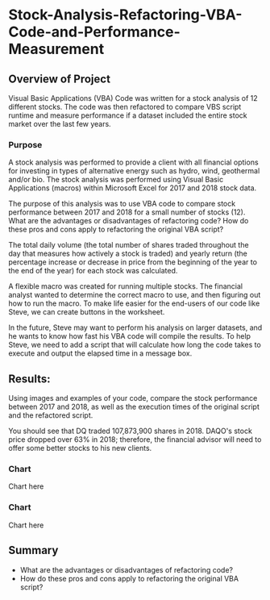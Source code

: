 # Stock-Analysis-Refactoring-VBA-Code-and-Performance-Measurement

## Overview of Project
Visual Basic Applications (VBA) Code was written for a stock analysis of 12 different stocks. The code was then refactored to compare VBS script runtime and measure performance if a dataset included the entire stock market over the last few years.

### Purpose
A stock analysis was performed to provide a client with all financial options for investing in types of alternative energy such as hydro, wind, geothermal and/or bio. The stock analysis was performed using Visual Basic Applications (macros) within Microsoft Excel for 2017 and 2018 stock data.  

The purpose of this analysis was to use VBA code to compare stock performance between 2017 and 2018 for a small number of stocks (12). 
What are the advantages or disadvantages of refactoring code?
How do these pros and cons apply to refactoring the original VBA script?

The total daily volume (the total number of shares traded throughout the day that measures how actively a stock is traded) and yearly return (the percentage increase or decrease in price from the beginning of the year to the end of the year) for each stock was calculated.   

A flexible macro was created for running multiple stocks. The financial analyst wanted to determine the correct macro to use, and then figuring out how to run the macro. To make life easier for the end-users of our code like Steve, we can create buttons in the worksheet.

In the future, Steve may want to perform his analysis on larger datasets, and he wants to know how fast his VBA code will compile the results. To help Steve, we need to add a script that will calculate how long the code takes to execute and output the elapsed time in a message box.


## Results: 
Using images and examples of your code, compare the stock performance between 2017 and 2018, as well as the execution times of the original script and the refactored script.

You should see that DQ traded 107,873,900 shares in 2018. DAQO's stock price dropped over 63% in 2018; therefore, the financial advisor will need to offer some better stocks to his new clients.

### Chart
Chart here

### Chart
Chart here


## Summary

- What are the advantages or disadvantages of refactoring code?
- How do these pros and cons apply to refactoring the original VBA script?
